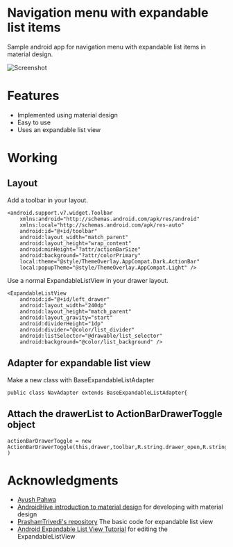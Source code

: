 # Navigation menu with expandable list items

Sample android app for navigation menu with expandable list items in material design.

![Screenshot](http://imgur.com/PER0TfS)


# Features

- Implemented using material design
- Easy to use
- Uses an expandable list view


# Working

## Layout 
Add a toolbar in your layout.

	<android.support.v7.widget.Toolbar 
		xmlns:android="http://schemas.android.com/apk/res/android"
    	xmlns:local="http://schemas.android.com/apk/res-auto"
    	android:id="@+id/toolbar"
    	android:layout_width="match_parent"
    	android:layout_height="wrap_content"
    	android:minHeight="?attr/actionBarSize"
    	android:background="?attr/colorPrimary"
    	local:theme="@style/ThemeOverlay.AppCompat.Dark.ActionBar"
    	local:popupTheme="@style/ThemeOverlay.AppCompat.Light" />	

Use a normal ExpandableListView in your drawer layout.

	<ExpandableListView
		android:id="@+id/left_drawer"
		android:layout_width="240dp"
    	android:layout_height="match_parent"
		android:layout_gravity="start"
		android:dividerHeight="1dp"
        android:divider="@color/list_divider"
		android:listSelector="@drawable/list_selector"
		android:background="@color/list_background" /> 
 
## Adapter for expandable list view

Make a new class with BaseExpandableListAdapter

	public class NavAdapter extends BaseExpandableListAdapter{

## Attach the drawerList to ActionBarDrawerToggle object

	actionBarDrawerToggle = new ActionBarDrawerToggle(this,drawer,toolbar,R.string.drawer_open,R.string.drawer_close )
   

# Acknowledgments


- [Ayush Pahwa](github.com/D8thReaper)
- [AndroidHive introduction to material design](http://www.androidhive.info/2015/04/android-getting-started-with-material-design/) for developing with material design
- [PrashamTrivedi's repository](https://github.com/PrashamTrivedi/DrawerLayoutTest) The basic code for expandable list view
- [Android Expandable List View Tutorial](http://www.androidhive.info/2013/07/android-expandable-list-view-tutorial/) for editing the ExpandableListView

